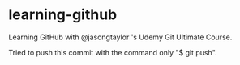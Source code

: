 # learning-github #
Learning GitHub with @jasongtaylor 's Udemy Git Ultimate Course.

Tried to push this commit with the command only "$ git push".